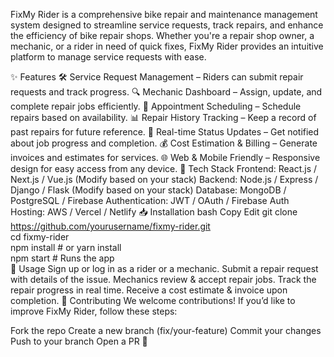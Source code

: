 FixMy Rider is a comprehensive bike repair and maintenance management system designed to streamline service requests, track repairs, and enhance the efficiency of bike repair shops. Whether you're a repair shop owner, a mechanic, or a rider in need of quick fixes, FixMy Rider provides an intuitive platform to manage service requests with ease.

✨ Features
🛠 Service Request Management – Riders can submit repair requests and track progress.
🔍 Mechanic Dashboard – Assign, update, and complete repair jobs efficiently.
📅 Appointment Scheduling – Schedule repairs based on availability.
📊 Repair History Tracking – Keep a record of past repairs for future reference.
📌 Real-time Status Updates – Get notified about job progress and completion.
💰 Cost Estimation & Billing – Generate invoices and estimates for services.
🌐 Web & Mobile Friendly – Responsive design for easy access from any device.
🚀 Tech Stack
Frontend: React.js / Next.js / Vue.js (Modify based on your stack)
Backend: Node.js / Express / Django / Flask (Modify based on your stack)
Database: MongoDB / PostgreSQL / Firebase
Authentication: JWT / OAuth / Firebase Auth
Hosting: AWS / Vercel / Netlify
📥 Installation
bash
Copy
Edit
git clone https://github.com/yourusername/fixmy-rider.git  
cd fixmy-rider  
npm install  # or yarn install  
npm start  # Runs the app  
📌 Usage
Sign up or log in as a rider or a mechanic.
Submit a repair request with details of the issue.
Mechanics review & accept repair jobs.
Track the repair progress in real time.
Receive a cost estimate & invoice upon completion.
🤝 Contributing
We welcome contributions! If you’d like to improve FixMy Rider, follow these steps:

Fork the repo
Create a new branch (fix/your-feature)
Commit your changes
Push to your branch
Open a PR 🚀
